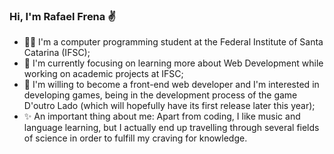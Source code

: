 ### Hi, I'm Rafael Frena ✌️

- 👨‍💻 I'm a computer programming student at the Federal Institute of Santa Catarina (IFSC);
- 🌱 I'm currently focusing on learning more about Web Development while working on academic projects at IFSC;
- 💭 I'm willing to become a front-end web developer and I'm interested in developing games, being in the development process of the game D'outro Lado (which will hopefully have its first release later this year);
- ✨ An important thing about me: Apart from coding, I like music and language learning, but I actually end up travelling through several fields of science in order to fulfill my craving for knowledge.

<!---
RafaelFrena/RafaelFrena is a ✨ special ✨ repository because its `README.md` (this file) appears on your GitHub profile.
You can click the Preview link to take a look at your changes.
--->
